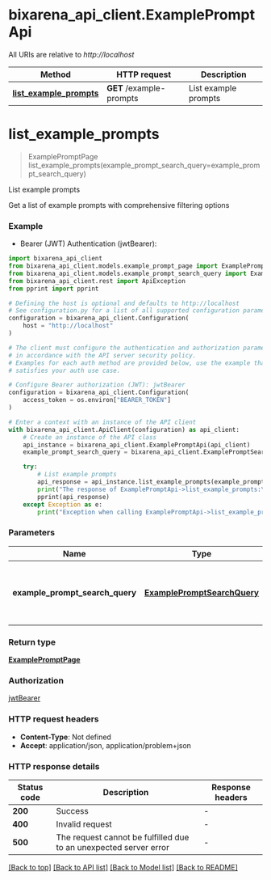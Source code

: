 # bixarena_api_client.ExamplePromptApi

All URIs are relative to _http://localhost_

| Method                                                               | HTTP request             | Description          |
| -------------------------------------------------------------------- | ------------------------ | -------------------- |
| [**list_example_prompts**](ExamplePromptApi.md#list_example_prompts) | **GET** /example-prompts | List example prompts |

# **list_example_prompts**

> ExamplePromptPage list_example_prompts(example_prompt_search_query=example_prompt_search_query)

List example prompts

Get a list of example prompts with comprehensive filtering options

### Example

- Bearer (JWT) Authentication (jwtBearer):

```python
import bixarena_api_client
from bixarena_api_client.models.example_prompt_page import ExamplePromptPage
from bixarena_api_client.models.example_prompt_search_query import ExamplePromptSearchQuery
from bixarena_api_client.rest import ApiException
from pprint import pprint

# Defining the host is optional and defaults to http://localhost
# See configuration.py for a list of all supported configuration parameters.
configuration = bixarena_api_client.Configuration(
    host = "http://localhost"
)

# The client must configure the authentication and authorization parameters
# in accordance with the API server security policy.
# Examples for each auth method are provided below, use the example that
# satisfies your auth use case.

# Configure Bearer authorization (JWT): jwtBearer
configuration = bixarena_api_client.Configuration(
    access_token = os.environ["BEARER_TOKEN"]
)

# Enter a context with an instance of the API client
with bixarena_api_client.ApiClient(configuration) as api_client:
    # Create an instance of the API class
    api_instance = bixarena_api_client.ExamplePromptApi(api_client)
    example_prompt_search_query = bixarena_api_client.ExamplePromptSearchQuery() # ExamplePromptSearchQuery | The search query used to find and filter example prompts. (optional)

    try:
        # List example prompts
        api_response = api_instance.list_example_prompts(example_prompt_search_query=example_prompt_search_query)
        print("The response of ExamplePromptApi->list_example_prompts:\n")
        pprint(api_response)
    except Exception as e:
        print("Exception when calling ExamplePromptApi->list_example_prompts: %s\n" % e)
```

### Parameters

| Name                            | Type                                | Description                                               | Notes      |
| ------------------------------- | ----------------------------------- | --------------------------------------------------------- | ---------- |
| **example_prompt_search_query** | [**ExamplePromptSearchQuery**](.md) | The search query used to find and filter example prompts. | [optional] |

### Return type

[**ExamplePromptPage**](ExamplePromptPage.md)

### Authorization

[jwtBearer](../README.md#jwtBearer)

### HTTP request headers

- **Content-Type**: Not defined
- **Accept**: application/json, application/problem+json

### HTTP response details

| Status code | Description                                                       | Response headers |
| ----------- | ----------------------------------------------------------------- | ---------------- |
| **200**     | Success                                                           | -                |
| **400**     | Invalid request                                                   | -                |
| **500**     | The request cannot be fulfilled due to an unexpected server error | -                |

[[Back to top]](#) [[Back to API list]](../README.md#documentation-for-api-endpoints) [[Back to Model list]](../README.md#documentation-for-models) [[Back to README]](../README.md)
